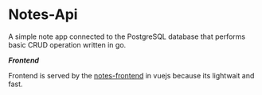# Notes-Api

A simple note app connected to the PostgreSQL database that performs basic CRUD operation written in go.

***Frontend***

Frontend is served by the [notes-frontend](https://github.com/WhoisCipher/notes-frontend) in vuejs because its lightwait and fast.
